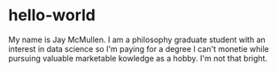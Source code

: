 # hello-world
My name is Jay McMullen.  I am a philosophy graduate student with an interest in data science so I'm paying for a degree I can't monetie while pursuing valuable marketable kowledge as a hobby. I'm not that bright.
